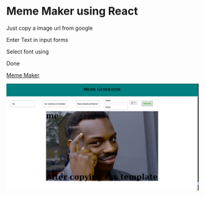 # Meme Maker using React 

Just copy a image url from google

Enter Text in input forms 

Select font using 

Done 

[Meme Maker](https://meme-mmkr.netlify.app)

<img align="center" alt="app-screenshot" width="1200px" src="https://raw.githubusercontent.com/Rahulbeniwal26119/meme-generator/master/public/meme-screenshot.png">